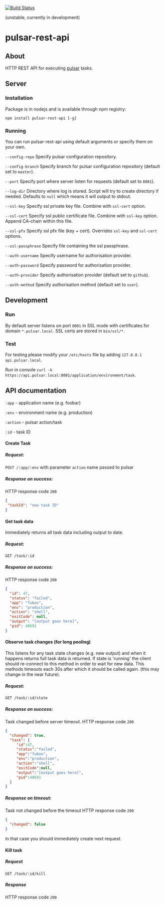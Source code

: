 [![Build Status](https://travis-ci.org/cargomedia/pulsar-rest-api.png?branch=master)](https://travis-ci.org/cargomedia/pulsar-rest-api)

(unstable, currently in development)

pulsar-rest-api
===============

## About
HTTP REST API for executing [pulsar](https://github.com/nebulab/pulsar) tasks.

## Server

### Installation
Package is in nodejs and is available through npm registry:
```
npm install pulsar-rest-api [-g]
```

### Running
You can run pulsar-rest-api using default arguments or specify them on your own.

`--config-repo` Specify pulsar configuration repository.

`--config-branch` Specify branch for pulsar configuration repository (default set to `master`).

`--port` Specify port where server listen for requests (default set to `8081`).

`--log-dir` Directory where log is stored. Script will try to create directory if needed. Defaults to `null` which means it will output to stdout.

`--ssl-key` Specify ssl private key file. Combine with `ssl-cert` option.

`--ssl-cert` Specify ssl public certificate file. Combine with `ssl-key` option. Append CA-chain within this file.

`--ssl-pfx` Specify ssl pfx file (key + cert). Overrides `ssl-key` and `ssl-cert` options.

`--ssl-passphrase` Specify file containing the ssl passphrase.

`--auth-username` Specify username for authorisation provider.

`--auth-password` Specify password for authorisation provider.

`--auth-provider` Specify authorisation provider (default set to `github`).

`--auth-method` Specify authorisation method (default set to `user`).

## Development

### Run

By default server listens on port `8001` in SSL mode with certificates for domain `*.pulsar.local`. SSL certs are stored in `bin/ssl/*`.

### Test

For testing please modify your `/etc/hosts` file by adding `127.0.0.1 api.pulsar.local`.

Run in console `curl -k https://api.pulsar.local:8001/application/environment/task`.


## API documentation

`:app` - application name (e.g. foobar)

`:env` - environment name (e.g. production)

`:action` - pulsar action/task

`:id` - task ID

#### Create Task

##### Request:
`POST /:app/:env` with parameter `action` name passed to pulsar

##### Response on success:
HTTP response code `200`
```json
{
 "taskId": "new task ID"
}
```

#### Get task data

Immediately returns all task data including output to date.

##### Request:
`GET /task/:id`

##### Response on success:
HTTP response code `200`
```json
{
  "id": 47,
  "status": "failed",
  "app": "fuboo",
  "env": "production",
  "action": "shell",
  "exitCode": null,
  "output": "[output goes here]",
  "pid": 48691
}
```

#### Observe task changes (for long pooling)

This listens for any task state changes (e.g. new output) and when it happens returns full task data is returned. If state is 'running' the client
should re-connect to this method in order to wait for new data. This methods timeouts each 30s after which it should be called again. (this may change in the near future).

##### Request:
`GET /task/:id/state`

##### Response on success:
Task changed before server timeout.
HTTP response code `200`
```json
{
  "changed": true,
  "task": {
     "id":47,
     "status":"failed",
     "app":"fuboo",
     "env":"production",
     "action":"shell",
     "exitCode":null,
     "output":"[output goes here]",
     "pid":48691
  }
}
```

##### Response on timeout:
Task not changed before the timeout
HTTP response code `200`
```json
{
  "changed": false
}
```

In that case you should immediately create next request.

#### Kill task

##### Request
`GET /task/:id/kill`

##### Response
HTTP response code `200`
